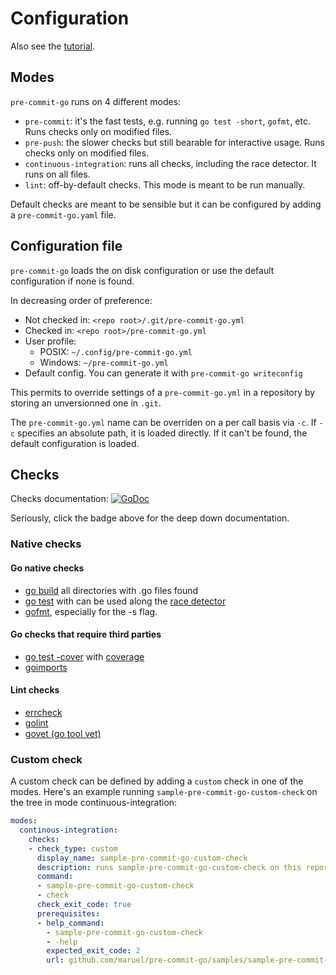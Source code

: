 Configuration
=============

Also see the [tutorial](TUTORIAL.md).


Modes
-----

`pre-commit-go` runs on 4 different modes:

  - `pre-commit`: it's the fast tests, e.g. running `go test -short`, `gofmt`,
    etc. Runs checks only on modified files.
  - `pre-push`: the slower checks but still bearable for interactive usage. Runs
    checks only on modified files.
  - `continuous-integration`: runs all checks, including the race detector. It
    runs on all files.
  - `lint`: off-by-default checks. This mode is meant to be run manually.

Default checks are meant to be sensible but it can be configured by adding a
`pre-commit-go.yaml` file.


Configuration file
------------------

`pre-commit-go` loads the on disk configuration or use the default configuration
if none is found.

In decreasing order of preference:
  - Not checked in: `<repo root>/.git/pre-commit-go.yml`
  - Checked in: `<repo root>/pre-commit-go.yml`
  - User profile:
    - POSIX: `~/.config/pre-commit-go.yml`
    - Windows: `~/pre-commit-go.yml`
  - Default config. You can generate it with `pre-commit-go writeconfig`

This permits to override settings of a `pre-commit-go.yml` in a repository by
storing an unversionned one in `.git`.

The `pre-commit-go.yml` name can be overriden on a per call basis via `-c`. If
`-c` specifies an absolute path, it is loaded directly. If it can't be found,
the default configuration is loaded.


Checks
------

Checks documentation:
[![GoDoc](https://godoc.org/github.com/maruel/pre-commit-go/checks/definitions?status.svg)](https://godoc.org/github.com/maruel/pre-commit-go/checks/definitions)

Seriously, click the badge above for the deep down documentation.


### Native checks

#### Go native checks

  - [go build](https://golang.org/pkg/go/build/) all directories with .go files
    found
  - [go test](https://golang.org/pkg/testing/) with can be used along the [race
    detector](https://blog.golang.org/race-detector)
  - [gofmt](https://golang.org/cmd/gofmt/), especially for the -s flag.


#### Go checks that require third parties

  - [go test -cover](https://golang.org/pkg/testing/) with
    [coverage](https://blog.golang.org/cover)
  - [goimports](https://golang.org/x/tools/cmd/goimports)


#### Lint checks

  - [errcheck](https://github.com/kisielk/errcheck)
  - [golint](https://github.com/golang/lint)
  - [govet (go tool vet)](https://golang.org/x/tools/cmd/vet)


### Custom check

A custom check can be defined by adding a `custom` check in one of the modes.
Here's an example running `sample-pre-commit-go-custom-check` on the tree in
mode continuous-integration:

```yaml
modes:
  continous-integration:
    checks:
    - check_type: custom
      display_name: sample-pre-commit-go-custom-check
      description: runs sample-pre-commit-go-custom-check on this repository
      command:
      - sample-pre-commit-go-custom-check
      - check
      check_exit_code: true
      prerequisites:
      - help_command:
        - sample-pre-commit-go-custom-check
        - -help
        expected_exit_code: 2
        url: github.com/maruel/pre-commit-go/samples/sample-pre-commit-go-custom-check
```
